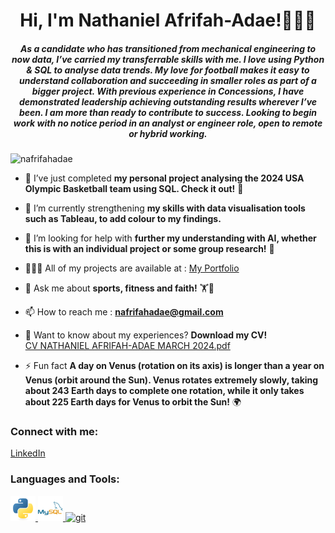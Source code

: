 <h1 align="center">Hi, I'm Nathaniel Afrifah-Adae!👨🏾‍💻</h1>
<h5 align="center">As a candidate who has transitioned from mechanical engineering to now data, I’ve carried my transferrable skills with me. I love using Python & SQL to analyse data trends. My love for football makes it easy to understand collaboration and succeeding in smaller roles as part of a bigger project. With previous experience in Concessions, I have demonstrated leadership achieving outstanding results wherever I’ve been. I am more than ready to contribute to success. 
Looking to begin work with no notice period in an analyst or engineer role, open to remote or hybrid working.</h5>

<p align="left"> <img src="https://komarev.com/ghpvc/?username=nafrifahadae&label=Profile%20views&color=0e75b6&style=flat" alt="nafrifahadae" /> </p>

- 🔧 I’ve just completed **my personal project analysing the 2024 USA Olympic Basketball team using SQL. Check it out!** 🏀

- 🧠 I’m currently strengthening **my skills with data visualisation tools such as Tableau, to add colour to my findings.** 

- 🤝 I’m looking for help with **further my understanding with AI, whether this is with an individual project or some group research!** 🦾

- 👨🏾‍🔧 All of my projects are available at : <a href="https://nathaniel-afrifah-adae.netlify.app" target="_blank">My Portfolio</a>

- 💬 Ask me about **sports, fitness and faith!** 🏋️🙏

- 📫 How to reach me : **nafrifahadae@gmail.com**

- 📄 Want to know about my experiences? **Download my CV!** <br> <a href="CV NATHANIEL AFRIFAH-ADAE MAR 2024.pdf">CV NATHANIEL AFRIFAH-ADAE MARCH 2024.pdf</a>
  

- ⚡ Fun fact **A day on Venus (rotation on its axis) is longer than a year on Venus (orbit around the Sun). Venus rotates extremely slowly, taking about 243 Earth days to complete one rotation, while it only takes about 225 Earth days for Venus to orbit the Sun!** 🌍

<h3 align="left">Connect with me:</h3>
<p align="left">
  <a href="https://www.linkedin.com/in/nathaniel-afrifah-adae" target="_blank" title="Let's connect on LinkedIn">LinkedIn </a>
</p>

<h3 align="left">Languages and Tools:</h3>
<p align="left"> 
<a href="https://www.python.org" target="_blank" rel="noreferrer"> <img src="https://raw.githubusercontent.com/devicons/devicon/master/icons/python/python-original.svg" alt="python" width="40" height="40"/> </a> 
<a href="https://www.mysql.com/" target="_blank" rel="noreferrer"><img src="https://raw.githubusercontent.com/devicons/devicon/master/icons/mysql/mysql-original-wordmark.svg" alt="mysql" width="40" height="40"/> </a>
<a href="https://git-scm.com/" target="_blank" rel="noreferrer"> <img src="https://www.vectorlogo.zone/logos/git-scm/git-scm-icon.svg" alt="git" width="30" height="30"/></a></p>
